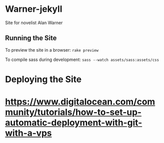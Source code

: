 # Warner-jekyll
Site for novelist Alan Warner

## Running the Site

To preview the site in a browser:
```rake preview```

To compile sass during development:
```sass --watch assets/sass:assets/css```

# Deploying the Site
# https://www.digitalocean.com/community/tutorials/how-to-set-up-automatic-deployment-with-git-with-a-vps
